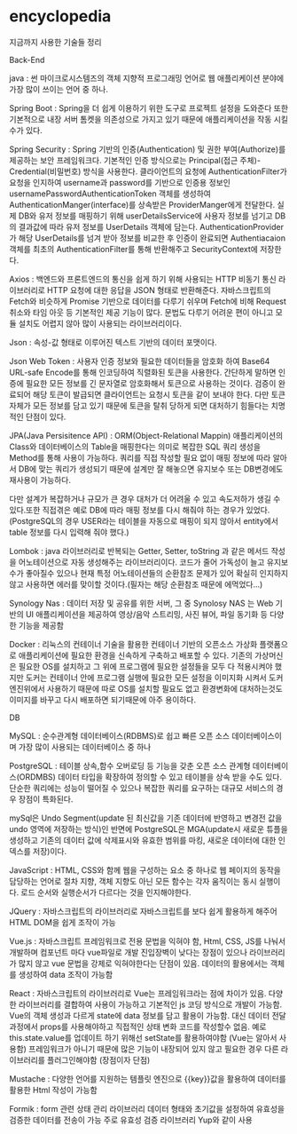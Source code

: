 # encyclopedia

지금까지 사용한 기술들 정리

Back-End

java : 썬 마이크로시스템즈의 객체 지향적 프로그래밍 언어로 웹 애플리케이션 분야에 가장 많이 쓰이는 언어 중 하나.

Spring Boot : Spring을 더 쉽게 이용하기 위한 도구로 프로젝트 설정을 도와준다 또한 기본적으로 내장 서버 톰켓을 의존성으로 가지고 있기 때문에 애플리케이션을 작동 시킬수가 있다.

Spring Security : Spring 기반의 인증(Authentication) 및 권한 부여(Authorize)를 제공하는 보안 프레임워크다. 
기본적인 인증 방식으로는 Principal(접근 주체)-Credential(비밀번호) 방식을 사용한다.
클라이언트의 요청에 AuthenticationFilter가 요청을 인지하여 username과 password를 기반으로 인증용 정보인 usernamePasswordAuthenticationToken 객체를 생성하여 AuthenticationManger(interface)를 상속받은 ProviderManger에게 전달한다.
실제 DB와 유저 정보를 매핑하기 위해 userDetailsService에 사용자 정보를 넘기고 DB의 결과값에 따라 유저 정보를 UserDetails 객체에 담는다.
AuthenticationProvider가 해당 UserDetails를 넘겨 받아 정보를 비교한 후 인증이 완료되면 Authentiacaion 객체를 최초의 AuthenticationFilter를 통해 반환해주고 SecurityContext에 저장한다.

Axios : 백엔드와 프론트엔드의 통신을 쉽게 하기 위해 사용되는 HTTP 비동기 통신 라이브러리로 HTTP 요청에 대한 응답을 JSON 형태로 반환해준다.
자바스크립트의 Fetch와 비슷하게 Promise 기반으로 데이터를 다루기 쉬우며 Fetch에 비해 Request 취소와 타임 아웃 등 기본적인 제공 기능이 많다.
문법도 다루기 어려운 편이 아니고 모듈 설치도 어렵지 않아 많이 사용되는 라이브러리이다.

Json : 속성-값 형태로 이루어진 텍스트 기반의 데이터 포맷이다.

Json Web Token : 사용자 인증 정보와 필요한 데이터들을 암호화 하여 Base64 URL-safe Encode를 통해 인코딩하여 직렬화된 토큰을 사용한다.
간단하게 말하면 인증에 필요한 모든 정보를 긴 문자열로 암호화해서 토큰으로 사용하는 것이다. 검증이 완료되어 해당 토큰이 발급되면 클라이언트는 요청시 토큰을 같이 보내야 한다.
다만 토큰 자체가 모든 정보를 담고 있기 때문에 토큰을 탈취 당하게 되면 대처하기 힘들다는 치명적인 단점이 있다.

JPA(Java Persisitence API) : ORM(Object-Relational Mappin) 애플리케이션의 Class와 데이터베이스의 Table을 매핑한다는 의미로 복잡한 SQL 쿼리 생성을 Method를 통해 사용이 가능하다. 쿼리를 직접 작성할 필요 없이 매핑 정보에 따라 알아서 DB에 맞는 쿼리가 생성되기 때문에 설계만 잘 해놓으면 유지보수 또는 DB변경에도 재사용이 가능하다.

다만 설계가 복잡하거나 규모가 큰 경우 대처가 더 어려울 수 있고 속도저하가 생길 수 있다.또한 직접겪은 예로 DB에 따라 매핑 정보를 다시 해줘야 하는 경우가 있었다.(PostgreSQL의 경우 USER라는 테이블을 자동으로 매핑이 되지 않아서 entity에서 table 정보를 다시 입력해 줘야 했다.)

Lombok : java 라이브러리로 반복되는 Getter, Setter, toString 과 같은 메서드 작성을 어노테이션으로 자동 생성해주는 라이브러리이다.
코드가 줄어 가독성이 늘고 유지보수가 좋아질수 있으나 현재 특정 어노테이션들의 순환참조 문제가 있어 확실히 인지하지 않고 사용하면 에러를 맞이할 것이다.(필자는 해당 순환참조 때문에 에먹었다...)

Synology Nas : 데이터 저장 및 공유를 위한 서버, 그 중 Synolosy NAS 는 Web 기반의 UI 애플리케이션을 제공하여 영상/음악 스트리밍, 사진 뷰어, 파일 동기화 등 다양한 기능을 제공함

Docker : 리눅스의 컨테이너 기술을 활용한 컨테이너 기반의 오픈소스 가상화 플랫폼으로 애플리케이션에 필요한 환경을 신속하게 구축하고 배포할 수 있다.
기존의 가상머신은 필요한 OS를 설치하고 그 위에 프로그램에 필요한 설정들을 모두 다 적용시켜야 했지만 도커는 컨테이너 안에 프로그램 실행에 필요한 모든 설정을 이미지화 시켜서 도커엔진위에서 사용하기 때문에 따로 OS를 설치할 필요도 없고 환경변화에 대처하는것도 이미지를 바꾸고 다시 배포하면 되기때문에 아주 용이하다.

DB

MySQL : 순수관계형 데이터베이스(RDBMS)로 쉽고 빠른 오픈 소스 데이터베이스이며 가장 많이 사용되는 데이터베이스 중 하나

PostgreSQL : 테이블 상속,함수 오버로딩 등 기능을 갖춘 오픈 소스 관계형 데이터베이스(ORDMBS)
데이터 타입을 확장하여 정의할 수 있고 테이블을 상속 받을 수도 있다.
단순한 쿼리에는 성능이 떨어질 수 있으나 복잡한 쿼리를 요구하는 대규모 서비스의 경우 장점이 특화된다.

mySql은 Undo Segment(update 된 최신값을 기존 데이터에 반영하고 변경전 값을 undo 영역에 저장하는 방식)인 반면에 
PostgreSQL은 MGA(update시 새로운 튜플을 생성하고 기존의 데이터 값에 삭제표시와 유효한 범위를 마킹, 새로운 데이터에 대한 인덱스를 저장)이다.

JavaScript : HTML, CSS와 함께 웹을 구성하는 요소 중 하나로 웹 페이지의 동작을 담당하는 언어로 절차 지향, 객체 지향도 아닌 모든 함수는 각자 움직이는 동시 실행이다. 로드 순서와 실행순서가 다르다는 것을 인지해야한다.

JQuery : 자바스크립트의 라이브러리로 자바스크립트를 보다 쉽게 활용하게 해주어 HTML DOM을 쉽게 조작이 가능

Vue.js : 자바스크립트 프레임워크로 전용 문법을 익혀야 함, Html, CSS, JS를 나눠서 개발하며 컴포넌트 마다 vue파일로 개발 진입장벽이 낮다는 장점이 있으나 라이브러리가 많지 않고 vue 문법을 강제로 익혀야한다는 단점이 있음. 데이터의 활용에서는 객체를 생성하여 data 조작이 가능함

React : 자바스크립트의 라이브러리로 Vue는 프레임워크라는 점에 차이가 있음. 다양한 라이브러리를 결합하여 사용이 가능하고 기본적인 js 코딩 방식으로 개발이 가능함. Vue의 객체 생성과 다르게 state에 data 정보를 담고 활용이 가능함. 대신 데이터 전달 과정에서 props를 사용해야하고 직접적인 상태 변화 코드를 작성할수 없음. 예로 this.state.value를 업데이트 하기 위해선 setState를 활용하여야함 (Vue는 알아서 사용함)
프레임워크가 아니기 때문에 많은 기능이 내장되어 있지 않고 필요한 경우 다른 라이브러리를 플러그인해야함 (장점이자 단점)

Mustache : 다양한 언어를 지원하는 템플릿 엔진으로 {{key}}값을 활용하여 데이터를 활용한 Html 작성이 가능함

Formik : form 관련 상태 관리 라이브러리 데이터 형태와 초기값을 설정하여 유효성을 검증한 데이터를 전송이 가능 주로 유효성 검증 라이브러리 Yup와 같이 사용

